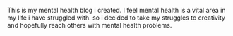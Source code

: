 This is my mental health blog i created. I feel mental health is a vital area in my life i have struggled with. so i decided to take my struggles to creativity and hopefully reach others with mental health problems.
